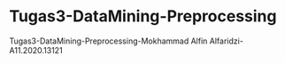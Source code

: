 # Tugas3-DataMining-Preprocessing
Tugas3-DataMining-Preprocessing-Mokhammad Alfin Alfaridzi-A11.2020.13121

